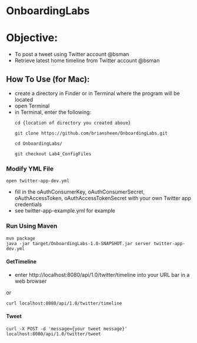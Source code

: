 # OnboardingLabs

# Objective:  

  - To post a tweet using Twitter account @bsman
  - Retrieve latest home timeline from Twitter account @bsman


## How To Use (for Mac):
  - create a directory in Finder or in Terminal where the program will be located
  - open Terminal
  - in Terminal, enter the following:
    ```
    cd {location of directory you created above}

    git clone https://github.com/briansheen/OnboardingLabs.git

    cd OnboardingLabs/

    git checkout Lab4_ConfigFiles
    ```

### Modify YML File
    open twitter-app-dev.yml

  - fill in the oAuthConsumerKey, oAuthConsumerSecret, oAuthAccessToken, oAuthAccessTokenSecret with your own Twitter app credentials
  - see twitter-app-example.yml for example


### Run Using Maven

    mvn package
    java -jar target/OnboardingLabs-1.0-SNAPSHOT.jar server twitter-app-dev.yml



#### GetTimeline

  - enter http://localhost:8080/api/1.0/twitter/timeline into your URL bar in a web browser

or

    curl localhost:8080/api/1.0/twitter/timeline

#### Tweet

    curl -X POST -d 'message={your tweet message}' localhost:8080/api/1.0/twitter/tweet
